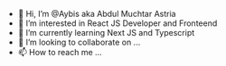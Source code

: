- 👋 Hi, I’m @Aybis aka Abdul Muchtar Astria
- 👀 I’m interested in React JS Developer and Fronteend
- 🌱 I’m currently learning Next JS and Typescript
- 💞️ I’m looking to collaborate on ...
- 📫 How to reach me ...

<!---
Aybis/Aybis is a ✨ special ✨ repository because its `README.md` (this file) appears on your GitHub profile.
You can click the Preview link to take a look at your changes.
--->
